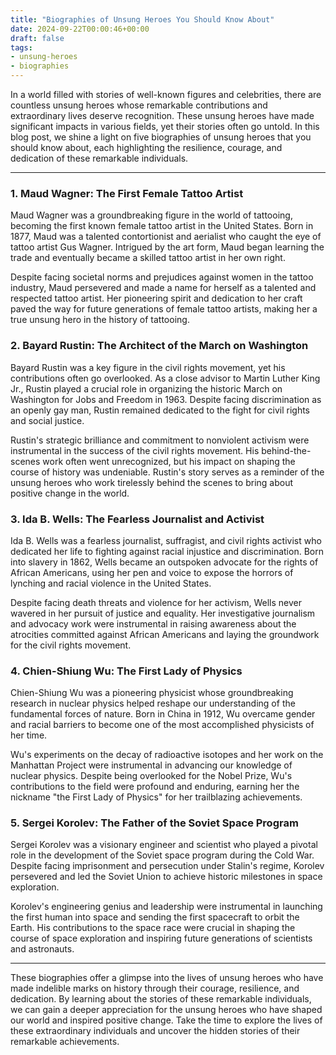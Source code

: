 ```yaml
---
title: "Biographies of Unsung Heroes You Should Know About"
date: 2024-09-22T00:00:46+00:00
draft: false
tags: 
- unsung-heroes
- biographies
---
```


In a world filled with stories of well-known figures and celebrities, there are countless unsung heroes whose remarkable contributions and extraordinary lives deserve recognition. These unsung heroes have made significant impacts in various fields, yet their stories often go untold. In this blog post, we shine a light on five biographies of unsung heroes that you should know about, each highlighting the resilience, courage, and dedication of these remarkable individuals.

---

### 1. **Maud Wagner: The First Female Tattoo Artist**

Maud Wagner was a groundbreaking figure in the world of tattooing, becoming the first known female tattoo artist in the United States. Born in 1877, Maud was a talented contortionist and aerialist who caught the eye of tattoo artist Gus Wagner. Intrigued by the art form, Maud began learning the trade and eventually became a skilled tattoo artist in her own right.

Despite facing societal norms and prejudices against women in the tattoo industry, Maud persevered and made a name for herself as a talented and respected tattoo artist. Her pioneering spirit and dedication to her craft paved the way for future generations of female tattoo artists, making her a true unsung hero in the history of tattooing.

### 2. **Bayard Rustin: The Architect of the March on Washington**

Bayard Rustin was a key figure in the civil rights movement, yet his contributions often go overlooked. As a close advisor to Martin Luther King Jr., Rustin played a crucial role in organizing the historic March on Washington for Jobs and Freedom in 1963. Despite facing discrimination as an openly gay man, Rustin remained dedicated to the fight for civil rights and social justice.

Rustin's strategic brilliance and commitment to nonviolent activism were instrumental in the success of the civil rights movement. His behind-the-scenes work often went unrecognized, but his impact on shaping the course of history was undeniable. Rustin's story serves as a reminder of the unsung heroes who work tirelessly behind the scenes to bring about positive change in the world.

### 3. **Ida B. Wells: The Fearless Journalist and Activist**

Ida B. Wells was a fearless journalist, suffragist, and civil rights activist who dedicated her life to fighting against racial injustice and discrimination. Born into slavery in 1862, Wells became an outspoken advocate for the rights of African Americans, using her pen and voice to expose the horrors of lynching and racial violence in the United States.

Despite facing death threats and violence for her activism, Wells never wavered in her pursuit of justice and equality. Her investigative journalism and advocacy work were instrumental in raising awareness about the atrocities committed against African Americans and laying the groundwork for the civil rights movement.

### 4. **Chien-Shiung Wu: The First Lady of Physics**

Chien-Shiung Wu was a pioneering physicist whose groundbreaking research in nuclear physics helped reshape our understanding of the fundamental forces of nature. Born in China in 1912, Wu overcame gender and racial barriers to become one of the most accomplished physicists of her time.

Wu's experiments on the decay of radioactive isotopes and her work on the Manhattan Project were instrumental in advancing our knowledge of nuclear physics. Despite being overlooked for the Nobel Prize, Wu's contributions to the field were profound and enduring, earning her the nickname "the First Lady of Physics" for her trailblazing achievements.

### 5. **Sergei Korolev: The Father of the Soviet Space Program**

Sergei Korolev was a visionary engineer and scientist who played a pivotal role in the development of the Soviet space program during the Cold War. Despite facing imprisonment and persecution under Stalin's regime, Korolev persevered and led the Soviet Union to achieve historic milestones in space exploration.

Korolev's engineering genius and leadership were instrumental in launching the first human into space and sending the first spacecraft to orbit the Earth. His contributions to the space race were crucial in shaping the course of space exploration and inspiring future generations of scientists and astronauts.

---

These biographies offer a glimpse into the lives of unsung heroes who have made indelible marks on history through their courage, resilience, and dedication. By learning about the stories of these remarkable individuals, we can gain a deeper appreciation for the unsung heroes who have shaped our world and inspired positive change. Take the time to explore the lives of these extraordinary individuals and uncover the hidden stories of their remarkable achievements.
